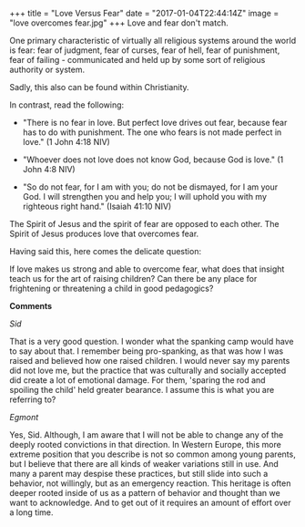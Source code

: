 +++
title = "Love Versus Fear"
date = "2017-01-04T22:44:14Z"
image = "love overcomes fear.jpg"
+++
Love and fear don't match.

One primary characteristic of virtually all religious systems around the world is fear: 
fear of judgment, fear of curses, fear of hell, fear of punishment, fear of failing - communicated and
held up by some sort of religious authority or system.

Sadly, this also can be found within Christianity.

In contrast, read the following:

- "There is no fear in love. But perfect love drives out fear, because fear has to do 
with punishment. The one who fears is not made perfect in love." (1 John 4:18 NIV)

- "Whoever does not love does not know God, because God is love." (1 John 4:8 NIV) 

- "So do not fear, for I am with you; do not be dismayed, for I am your God. I will 
strengthen you and help you; I will uphold you with my righteous right hand." 
(Isaiah 41:10 NIV)

The Spirit of Jesus and the spirit of fear are opposed to each other. 
The Spirit of Jesus produces love that overcomes fear. 

Having said this, here comes the delicate question:

If love makes us strong and able to overcome fear, what does that insight teach us for the art of raising children? Can there be any place for frightening or threatening a child in good pedagogics?

**Comments**

*Sid*  

That is a very good question. I wonder what the spanking camp would have to say about that. I remember being pro-spanking, as that was how I was raised and believed how one raised children. I would never say my parents did not love me, but the practice that was culturally and socially accepted did create a lot of emotional damage. For them, 'sparing the rod and spoiling the child' held greater bearance. I assume this is what you are referring to?

*Egmont*

Yes, Sid. Although, I am aware that I will not be able to change any of the deeply rooted convictions in that direction. In Western Europe, this more extreme position that you describe is not so common among young parents, but I believe that there are all kinds of weaker variations still in use. And many a parent may despise these practices, but still slide into such a behavior, not willingly, but as an emergency reaction. This heritage is often deeper rooted inside of us as a pattern of behavior and thought than we want to acknowledge. And to get out of it requires an amount of effort over a long time.
